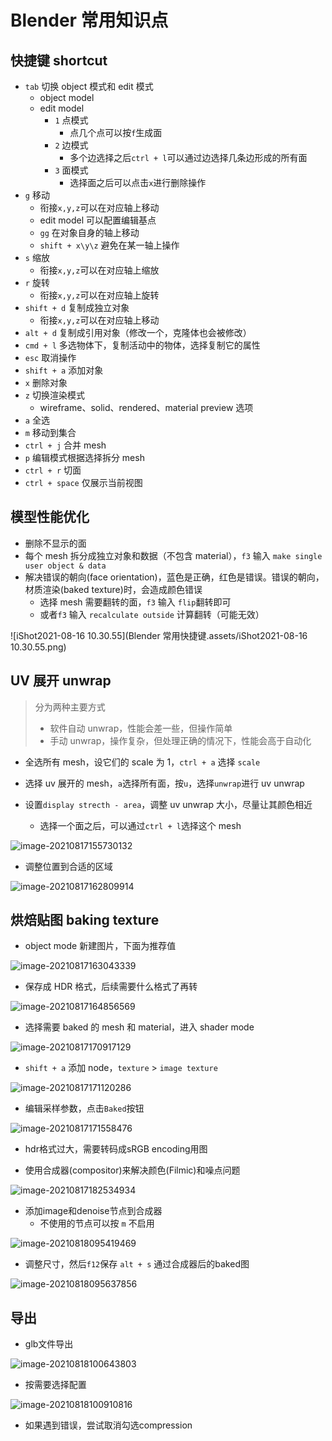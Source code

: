 # Blender 常用知识点

## 快捷键 shortcut

-   `tab` 切换 object 模式和 edit 模式
    -   object model
    -   edit model
        -   `1` 点模式
            -   点几个点可以按`f`生成面
        -   `2` 边模式
            -   多个边选择之后`ctrl + l`可以通过边选择几条边形成的所有面
        -   `3` 面模式
            -   选择面之后可以点击`x`进行删除操作
-   `g` 移动
    -   衔接`x,y,z`可以在对应轴上移动
    -   edit model 可以配置编辑基点
    -   `gg` 在对象自身的轴上移动
    -   `shift + x\y\z` 避免在某一轴上操作
-   `s` 缩放
    -   衔接`x,y,z`可以在对应轴上缩放
-   `r` 旋转
    -   衔接`x,y,z`可以在对应轴上旋转
-   `shift + d` 复制成独立对象
    -   衔接`x,y,z`可以在对应轴上移动
-   `alt + d` 复制成引用对象（修改一个，克隆体也会被修改）
-   `cmd + l` 多选物体下，复制活动中的物体，选择复制它的属性
-   `esc` 取消操作
-   `shift + a` 添加对象
-   `x` 删除对象
-   `z` 切换渲染模式
    -   wireframe、solid、rendered、material preview 选项
-   `a` 全选
-   `m` 移动到集合
-   `ctrl + j` 合并 mesh
-   `p` 编辑模式根据选择拆分 mesh
-   `ctrl + r` 切面
-   `ctrl + space` 仅展示当前视图

## 模型性能优化

-   删除不显示的面
-   每个 mesh 拆分成独立对象和数据（不包含 material），`f3` 输入 `make single user object & data`
-   解决错误的朝向(face orientation)，蓝色是正确，红色是错误。错误的朝向，材质渲染(baked texture)时，会造成颜色错误
    -   选择 mesh 需要翻转的面，`f3` 输入 `flip`翻转即可
    -   或者`f3` 输入 `recalculate outside` 计算翻转（可能无效）

![iShot2021-08-16 10.30.55](Blender 常用快捷键.assets/iShot2021-08-16 10.30.55.png)

## UV 展开 unwrap

> 分为两种主要方式
>
> -   软件自动 unwrap，性能会差一些，但操作简单
> -   手动 unwrap，操作复杂，但处理正确的情况下，性能会高于自动化

-   全选所有 mesh，设它们的 scale 为 1，`ctrl + a` 选择 `scale`

-   选择 uv 展开的 mesh，`a`选择所有面，按`u`，选择`unwrap`进行 uv unwrap
-   设置`display strecth - area`，调整 uv unwrap 大小，尽量让其颜色相近
    -   选择一个面之后，可以通过`ctrl + l`选择这个 mesh

![image-20210817155730132](Blender常用快捷键.assets/image-20210817155730132.png)

-   调整位置到合适的区域

![image-20210817162809914](Blender常用快捷键.assets/image-20210817162809914-9188892.png)

## 烘焙贴图 baking texture

-   object mode 新建图片，下面为推荐值

![image-20210817163043339](Blender常用快捷键.assets/image-20210817163043339-9189046.png)

-   保存成 HDR 格式，后续需要什么格式了再转

![image-20210817164856569](Blender常用快捷键.assets/image-20210817164856569.png)

-   选择需要 baked 的 mesh 和 material，进入 shader mode

![image-20210817170917129](Blender常用快捷键.assets/image-20210817170917129.png)

-   `shift + a` 添加 node，`texture` > `image texture`

![image-20210817171120286](Blender常用快捷键.assets/image-20210817171120286.png)

-   编辑采样参数，点击`Baked`按钮

![image-20210817171558476](Blender常用快捷键.assets/image-20210817171558476.png)

- hdr格式过大，需要转码成sRGB encoding用图

- 使用合成器(compositor)来解决颜色(Filmic)和噪点问题

![image-20210817182534934](Blender常用快捷键.assets/image-20210817182534934.png)

- 添加image和denoise节点到合成器
  - 不使用的节点可以按 `m` 不启用

![image-20210818095419469](Blender常用快捷键.assets/image-20210818095419469.png)

- 调整尺寸，然后`f12`保存 `alt + s` 通过合成器后的baked图

![image-20210818095637856](Blender常用快捷键.assets/image-20210818095637856.png)

## 导出

- glb文件导出

![image-20210818100643803](Blender常用快捷键.assets/image-20210818100643803.png)

- 按需要选择配置

![image-20210818100910816](Blender常用快捷键.assets/image-20210818100910816.png)

- 如果遇到错误，尝试取消勾选compression
